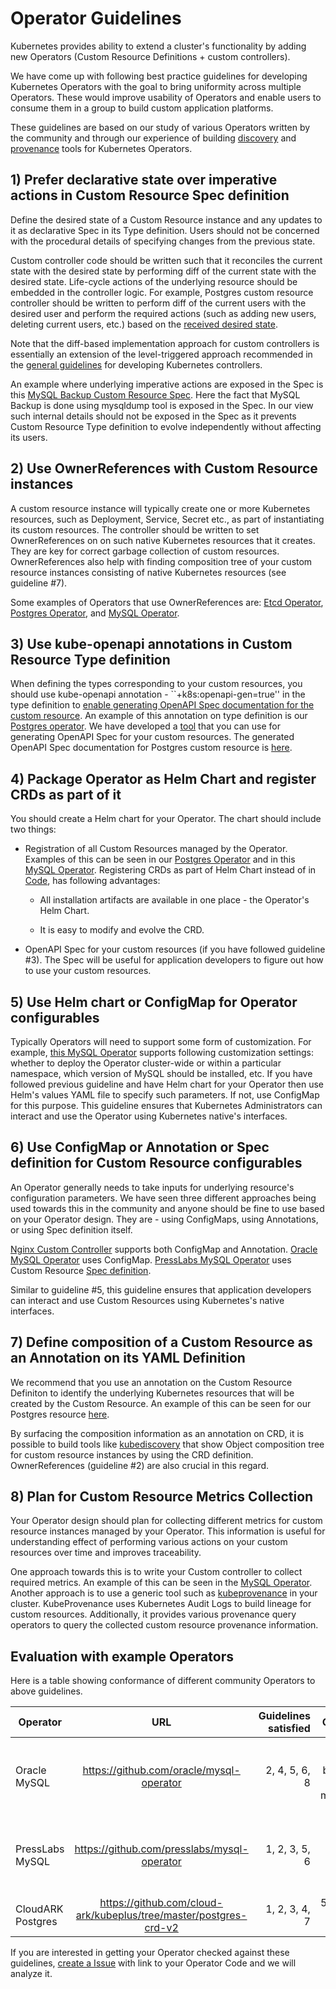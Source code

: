 # Operator Guidelines

Kubernetes provides ability to extend a cluster's functionality by adding new Operators (Custom
Resource Definitions + custom controllers).

We have come up with following best practice guidelines for developing Kubernetes Operators with the goal to bring uniformity across multiple Operators. These would improve usability of Operators and enable users to consume them in a group to build custom application platforms. 

These guidelines are based on our study of various Operators
written by the community and through our experience of building
[discovery](https://github.com/cloud-ark/kubediscovery) and [provenance](https://github.com/cloud-ark/kubeprovenance) 
tools for Kubernetes Operators.


## 1) Prefer declarative state over imperative actions in Custom Resource Spec definition

Define the desired state of a Custom Resource instance and any updates to it 
as declarative Spec in its Type definition.
Users should not be concerned with the procedural details of specifying changes from the previous state.

Custom controller code should be written such that it reconciles the current state
with the desired state by performing diff of the current state with the desired state. 
Life-cycle actions of the underlying resource should be embedded in the controller logic.
For example, Postgres custom resource controller should be written to perform diff of the current users with the desired user
and perform the required actions (such as adding new users, deleting current users, etc.) based on 
the [received desired state](https://github.com/cloud-ark/kubeplus/blob/master/postgres-crd-v2/artifacts/examples/add-user.yaml).

Note that the diff-based implementation approach for custom controllers is essentially an extension of
the level-triggered approach recommended in the [general guidelines](https://github.com/kubernetes/community/blob/master/contributors/devel/controllers.md) 
for developing Kubernetes controllers.

An example where underlying imperative actions are exposed in the Spec is this 
[MySQL Backup Custom Resource Spec](https://github.com/oracle/mysql-operator/blob/master/examples/backup/backup.yaml#L7).
Here the fact that MySQL Backup is done using mysqldump tool is exposed in the Spec.
In our view such internal details should not be exposed in the Spec as it prevents Custom Resource Type definition 
to evolve independently without affecting its users.


## 2) Use OwnerReferences with Custom Resource instances

A custom resource instance will typically create one or more Kubernetes resources, such as Deployment, Service, Secret etc., 
as part of instantiating its custom resources. The controller should be written to set OwnerReferences on 
on such native Kubernetes resources that it creates. 
They are key for correct garbage collection of custom resources.
OwnerReferences also help with finding composition tree of your custom resource instances consisting of
native Kubernetes resources (see guideline #7).

Some examples of Operators that use OwnerReferences are: [Etcd Operator](https://github.com/coreos/etcd-operator/blob/master/pkg/cluster/cluster.go#L351),
[Postgres Operator](https://github.com/cloud-ark/kubeplus/blob/master/postgres-crd-v2/controller.go#L508), and 
[MySQL Operator](https://github.com/oracle/mysql-operator/blob/master/pkg/resources/services/service.go#L34).


## 3) Use kube-openapi annotations in Custom Resource Type definition

When defining the types corresponding to your custom resources, you should use
kube-openapi annotation - ``+k8s:openapi-gen=true''
in the type definition to [enable generating OpenAPI Spec documentation for the custom resource](https://medium.com/@cloudark/understanding-kubectl-explain-9d703396cc8).
An example of this annotation on type definition is our [Postgres operator](https://github.com/cloud-ark/kubeplus/blob/master/postgres-crd-v2/pkg/apis/postgrescontroller/v1/types.go#L28).
We have developed a [tool](https://github.com/cloud-ark/kubeplus/tree/master/openapi-spec-generator) 
that you can use for generating OpenAPI Spec for your custom resources. 
The generated OpenAPI Spec documentation for Postgres custom resource is [here](https://github.com/cloud-ark/kubeplus/blob/master/postgres-crd-v2/postgres-crd-v2-chart/openapispec.json). 


## 4) Package Operator as Helm Chart and register CRDs as part of it

You should create a Helm chart for your Operator. The chart should include two things: 

* Registration of all Custom Resources managed by the Operator.
Examples of this can be seen in our [Postgres Operator](https://github.com/cloud-ark/kubeplus/blob/master/postgres-crd-v2/postgres-crd-v2-chart/templates/deployment.yaml)
and in this [MySQL Operator](https://github.com/oracle/mysql-operator/blob/master/mysql-operator/templates/01-resources.yaml).
Registering CRDs as part of Helm Chart instead of in [Code](https://github.com/coreos/etcd-operator/blob/master/pkg/controller/backup-operator/operator.go#L76),
has following advantages: 

  * All installation artifacts are available in one place - the Operator's Helm Chart.

  * It is easy to modify and evolve the CRD.

* OpenAPI Spec for your custom resources (if you have followed guideline #3).
The Spec will be useful for application developers to figure out how to use your custom resources.



## 5) Use Helm chart or ConfigMap for Operator configurables

Typically Operators will need to support some form of customization. For example, 
[this MySQL Operator](https://github.com/oracle/mysql-operator/blob/master/docs/tutorial.md#configuration) supports following customization settings: whether to deploy
the Operator cluster-wide or within a particular namespace, which version of MySQL should be installed, etc.
If you have followed previous guideline and have Helm chart for your Operator then use Helm's values YAML file to specify
such parameters. If not, use ConfigMap for this purpose. This guideline ensures that Kubernetes Administrators
can interact and use the Operator using Kubernetes native's interfaces.



## 6) Use ConfigMap or Annotation or Spec definition for Custom Resource configurables

An Operator generally needs to take inputs for underlying resource's configuration parameters. We have seen three different approaches being used towards this in the community and anyone should be fine to use based on your Operator design. They are - using ConfigMaps, using Annotations, or using Spec definition itself. 

[Nginx Custom Controller](https://github.com/nginxinc/kubernetes-ingress/tree/master/examples/customization) supports both ConfigMap and Annotation.
[Oracle MySQL Operator](https://github.com/oracle/mysql-operator/blob/master/docs/user/clusters.md) uses ConfigMap.
[PressLabs MySQL Operator](https://github.com/presslabs/mysql-operator) uses Custom Resource [Spec definition](https://github.com/presslabs/mysql-operator/blob/master/examples/example-cluster.yaml#L22).

Similar to guideline #5, this guideline ensures that application developers can interact and use Custom Resources using Kubernetes's native interfaces.



## 7) Define composition of a Custom Resource as an Annotation on its YAML Definition

We recommend that you use an annotation on the Custom Resource Definiton to identify the underlying Kubernetes resources
that will be created by the Custom Resource. An example of this can be seen for our Postgres resource 
[here](https://github.com/cloud-ark/kubeplus/blob/master/postgres-crd-v2/artifacts/deployment/deployment.yaml#L33).

By surfacing the composition information as an annotation on CRD, it is possible
to build tools like [kubediscovery](https://github.com/cloud-ark/kubediscovery)
that show Object composition tree for custom resource instances by using the CRD definition.
OwnerReferences (guideline #2) are also crucial in this regard.



## 8) Plan for Custom Resource Metrics Collection

Your Operator design should plan for collecting different metrics for custom resource instances managed by your Operator. This information is useful for understanding effect of performing various actions on your custom resources over time and improves traceability. 

One approach towards this is to write your Custom controller to collect required metrics.
An example of this can be seen in the [MySQL Operator](https://github.com/oracle/mysql-operator/blob/master/docs/setup/monitoring.md).
Another approach is to use a generic tool such as [kubeprovenance](https://github.com/cloud-ark/kubeprovenance) in your cluster.
KubeProvenance uses Kubernetes Audit Logs to build lineage for custom resources.
Additionally, it provides various provenance query operators to query the collected custom resource provenance information.



## Evaluation with example Operators

Here is a table showing conformance of different community Operators to above guidelines.

| Operator      | URL           | Guidelines satisfied  | Comments     |
| ------------- |:-------------:| ---------------------:| ------------:|
| Oracle MySQL  | https://github.com/oracle/mysql-operator | 2, 4, 5, 6, 8 | 1: Not satisfied because of exposing mysqldump in Spec
| PressLabs MySQL| https://github.com/presslabs/mysql-operator  | 1, 2, 3, 5, 6 | 4: Not satisfied because CRD installed in Code
| CloudARK Postgres| https://github.com/cloud-ark/kubeplus/tree/master/postgres-crd-v2 | 1, 2, 3, 4, 7 | 5, 6: Work-in-Progress



If you are interested in getting your Operator checked against these guidelines, 
[create a Issue](https://github.com/cloud-ark/kubeplus/issues) with link to your Operator Code and we will analyze it.









